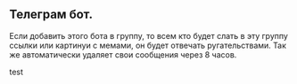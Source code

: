 ## Телеграм бот.

Если добавить этого бота в группу, то всем кто будет слать в эту группу ссылки или картинуи с мемами, он будет отвечать ругательствами. Так же автоматически удаляет свои сообщения через 8 часов.

test
